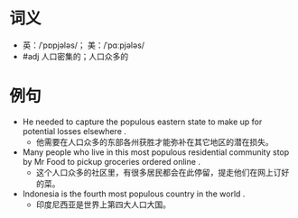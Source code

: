 # 词义
- 英：/ˈpɒpjələs/； 美：/ˈpɑːpjələs/
- #adj 人口密集的；人口众多的
# 例句
- He needed to capture the populous eastern state to make up for potential losses elsewhere .
	- 他需要在人口众多的东部各州获胜才能弥补在其它地区的潜在损失。
- Many people who live in this most populous residential community stop by Mr Food to pickup groceries ordered online .
	- 这个人口众多的社区里，有很多居民都会在此停留，提走他们在网上订好的菜。
- Indonesia is the fourth most populous country in the world .
	- 印度尼西亚是世界上第四大人口大国。
